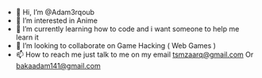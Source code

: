 - 👋 Hi, I’m @Adam3rqoub
- 👀 I’m interested in Anime
- 🌱 I’m currently learning how to code and i want someone to help me learn it
- 💞️ I’m looking to collaborate on Game Hacking ( Web Games )
- 📫 How to reach me just talk to me on my email tsmzaarq@gmail.com Or bakaadam141@gmail.com

<!---
Adam3rqoub/Adam3rqoub is a ✨ special ✨ repository because its `README.md` (this file) appears on your GitHub profile.
You can click the Preview link to take a look at your changes.

